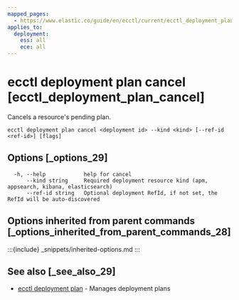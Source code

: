 ```yaml
---
mapped_pages:
  - https://www.elastic.co/guide/en/ecctl/current/ecctl_deployment_plan_cancel.html
applies_to:
  deployment:
    ess: all
    ece: all
---
```


# ecctl deployment plan cancel [ecctl_deployment_plan_cancel]

Cancels a resource's pending plan.

```
ecctl deployment plan cancel <deployment id> --kind <kind> [--ref-id <ref-id>] [flags]
```


## Options [_options_29]

```
  -h, --help            help for cancel
      --kind string     Required deployment resource kind (apm, appsearch, kibana, elasticsearch)
      --ref-id string   Optional deployment RefId, if not set, the RefId will be auto-discovered
```


## Options inherited from parent commands [_options_inherited_from_parent_commands_28]

:::{include} _snippets/inherited-options.md
:::


## See also [_see_also_29]

* [ecctl deployment plan](/reference/ecctl_deployment_plan.md)	 - Manages deployment plans

